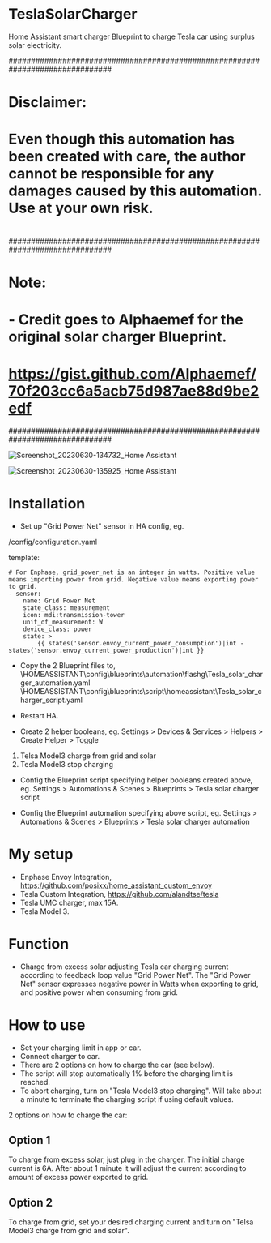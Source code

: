 # TeslaSolarCharger
Home Assistant smart charger Blueprint to charge Tesla car using surplus solar electricity.

###############################################################################
# Disclaimer:
#
# Even though this automation has been created with care, the author cannot be responsible for any damages caused by this automation.  Use at your own risk.
#
###############################################################################
# Note:
# - Credit goes to Alphaemef for the original solar charger Blueprint.
#   https://gist.github.com/Alphaemef/70f203cc6a5acb75d987ae88d9be2edf
###############################################################################

![Screenshot_20230630-134732_Home Assistant](https://github.com/flashg1/TeslaSolarCharger/assets/122323972/fe86679c-5ca3-474c-80e9-d623a7e83c6e)

![Screenshot_20230630-135925_Home Assistant](https://github.com/flashg1/TeslaSolarCharger/assets/122323972/2f04b1e2-b56d-493c-977f-82d5dd04cbe5)


Installation
============

-	Set up "Grid Power Net" sensor in HA config, eg.

/config/configuration.yaml

template:

    # For Enphase, grid_power_net is an integer in watts. Positive value means importing power from grid. Negative value means exporting power to grid.
    - sensor:
        name: Grid Power Net
        state_class: measurement
        icon: mdi:transmission-tower
        unit_of_measurement: W
        device_class: power
        state: >
            {{ states('sensor.envoy_current_power_consumption')|int - states('sensor.envoy_current_power_production')|int }}


-	Copy the 2 Blueprint files to,
\\HOMEASSISTANT\config\blueprints\automation\flashg\Tesla_solar_charger_automation.yaml
\\HOMEASSISTANT\config\blueprints\script\homeassistant\Tesla_solar_charger_script.yaml

-	Restart HA.

-	Create 2 helper booleans, eg.
Settings > Devices & Services > Helpers > Create Helper > Toggle
1.	Telsa Model3 charge from grid and solar
2.	Tesla Model3 stop charging

-	Config the Blueprint script specifying helper booleans created above, eg.
Settings > Automations & Scenes > Blueprints > Tesla solar charger script

-	Config the Blueprint automation specifying above script, eg.
Settings > Automations & Scenes > Blueprints > Tesla solar charger automation


My setup
========

-	Enphase Envoy Integration, https://github.com/posixx/home_assistant_custom_envoy
-	Tesla Custom Integration, https://github.com/alandtse/tesla
-	Tesla UMC charger, max 15A.
-	Tesla Model 3.


Function
========

-	Charge from excess solar adjusting Tesla car charging current according to feedback loop value "Grid Power Net".  The "Grid Power Net" sensor expresses negative power in Watts when exporting to grid, and positive power when consuming from grid.


How to use
==========

-	Set your charging limit in app or car.
-	Connect charger to car.
-	There are 2 options on how to charge the car (see below).
-	The script will stop automatically 1% before the charging limit is reached.
-	To abort charging, turn on "Tesla Model3 stop charging".  Will take about a minute to terminate the charging script if using default values.

2 options on how to charge the car:

Option 1
--------
To charge from excess solar, just plug in the charger.  The initial charge current is 6A.  After about 1 minute it will adjust the current according to amount of excess power exported to grid.

Option 2
--------
To charge from grid, set your desired charging current and turn on "Telsa Model3 charge from grid and solar".
